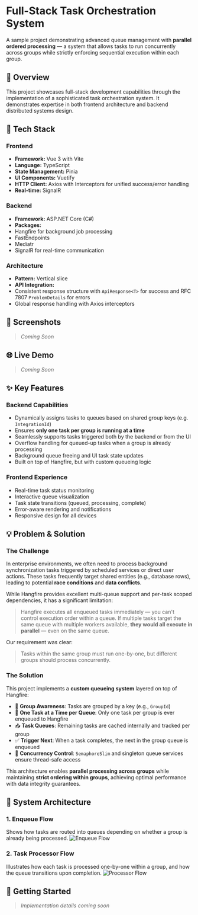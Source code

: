 # Full-Stack Task Orchestration System

A sample project demonstrating advanced queue management with **parallel ordered processing** — a system that allows tasks to run concurrently across groups while strictly enforcing sequential execution within each group.

## 🚀 Overview

This project showcases full-stack development capabilities through the implementation of a sophisticated task orchestration system. It demonstrates expertise in both frontend architecture and backend distributed systems design.

## 🧰 Tech Stack

### Frontend
- **Framework:** Vue 3 with Vite
- **Language:** TypeScript
- **State Management:** Pinia
- **UI Components:** Vuetify
- **HTTP Client:** Axios with Interceptors for unified success/error handling
- **Real-time:** SignalR

### Backend
- **Framework:** ASP.NET Core (C#)
- **Packages:** 
 - Hangfire for background job processing
 - FastEndpoints
 - Mediatr
 - SignalR for real-time communication

### Architecture
- **Pattern:** Vertical slice
- **API Integration:**
 - Consistent response structure with `ApiResponse<T>` for success and RFC 7807 `ProblemDetails` for errors
 - Global response handling with Axios interceptors

## 📸 Screenshots
> *Coming Soon*

## 🌐 Live Demo
> *Coming Soon*

## ✨ Key Features

### Backend Capabilities
- Dynamically assigns tasks to queues based on shared group keys (e.g. `IntegrationId`)
- Ensures **only one task per group is running at a time**
- Seamlessly supports tasks triggered both by the backend or from the UI
- Overflow handling for queued-up tasks when a group is already processing
- Background queue freeing and UI task state updates
- Built on top of Hangfire, but with custom queueing logic

### Frontend Experience
- Real-time task status monitoring
- Interactive queue visualization
- Task state transitions (queued, processing, complete)
- Error-aware rendering and notifications
- Responsive design for all devices

## 💡 Problem & Solution

### The Challenge
In enterprise environments, we often need to process background synchronization tasks triggered by scheduled services or direct user actions. These tasks frequently target shared entities (e.g., database rows), leading to potential **race conditions** and **data conflicts**.

While Hangfire provides excellent multi-queue support and per-task scoped dependencies, it has a significant limitation:

> Hangfire executes all enqueued tasks immediately — you can't control execution order within a queue. If multiple tasks target the same queue with multiple workers available, **they would all execute in parallel** — even on the same queue.

Our requirement was clear:
> Tasks within the same group must run one-by-one, but different groups should process concurrently.

### The Solution
This project implements a **custom queueing system** layered on top of Hangfire:

- 🧠 **Group Awareness**: Tasks are grouped by a key (e.g., `GroupId`)
- 🔄 **One Task at a Time per Queue**: Only one task per group is ever enqueued to Hangfire
- 📥 **Task Queues**: Remaining tasks are cached internally and tracked per group
- ✅ **Trigger Next**: When a task completes, the next in the group queue is enqueued
- 🧵 **Concurrency Control**: `SemaphoreSlim` and singleton queue services ensure thread-safe access

This architecture enables **parallel processing across groups** while maintaining **strict ordering within groups**, achieving optimal performance with data integrity guarantees.

## 🧭 System Architecture

### 1. Enqueue Flow
Shows how tasks are routed into queues depending on whether a group is already being processed.
![Enqueue Flow](images/enqueue-tasks-flow.png)

### 2. Task Processor Flow
Illustrates how each task is processed one-by-one within a group, and how the queue transitions upon completion.
![Processor Flow](images/process-tasks-flow.png)

## 🔧 Getting Started

> *Implementation details coming soon*
